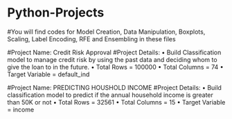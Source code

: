 # Python-Projects
#You will find codes for Model Creation, Data Manipulation, Boxplots, Scaling, Label Encoding, RFE and Ensembling in these files

#Project Name: Credit Risk Approval
#Project Details:
•	Build Classification model to manage credit risk by using the past data and deciding whom to give the loan to in the future.
•	Total Rows = 100000
•	Total Columns = 74
•	Target Variable = default_ind

#Project Name: PREDICTING HOUSHOLD INCOME
#Project Details:
•	Build classification model to predict if the annual household income is greater than 50K or not
•	Total Rows = 32561
•	Total Columns = 15
•	Target Variable = income
